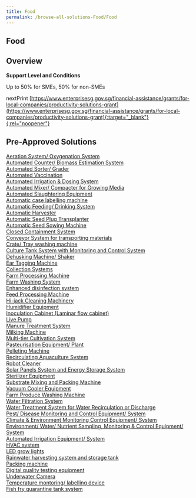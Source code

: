 ```yaml
---
title: Food
permalink: /browse-all-solutions-Food/Food
---
```


## Food
## Overview

**Support Level and Conditions**

Up to 50% for SMEs, 50% for non-SMEs

nextPrint
[https://www.enterprisesg.gov.sg/financial-assistance/grants/for-local-companies/productivity-solutions-grant](https://www.enterprisesg.gov.sg/financial-assistance/grants/for-local-companies/productivity-solutions-grant){:target="_blank"}{:rel="noopener"}

## Pre-Approved Solutions

<a href='/productivity-solutions-grant/solutionrepo/solution2112' target='_blank'>Aeration System/ Oxygenation System</a><br>
<a href='/productivity-solutions-grant/solutionrepo/solution2113' target='_blank'>Automated Counter/ Biomass Estimation System</a><br>
<a href='/productivity-solutions-grant/solutionrepo/solution2114' target='_blank'>Automated Sorter/ Grader</a><br>
<a href='/productivity-solutions-grant/solutionrepo/solution2115' target='_blank'>Automated Vaccination</a><br>
<a href='/productivity-solutions-grant/solutionrepo/solution2116' target='_blank'>Automated Irrigation & Dosing System</a><br>
<a href='/productivity-solutions-grant/solutionrepo/solution2117' target='_blank'>Automated Mixer/ Compacter for Growing Media</a><br>
<a href='/productivity-solutions-grant/solutionrepo/solution2118' target='_blank'>Automated Slaughtering Equipment</a><br>
<a href='/productivity-solutions-grant/solutionrepo/solution2119' target='_blank'>Automatic case labelling machine</a><br>
<a href='/productivity-solutions-grant/solutionrepo/solution2120' target='_blank'>Automatic Feeding/ Drinking System</a><br>
<a href='/productivity-solutions-grant/solutionrepo/solution2121' target='_blank'>Automatic Harvester</a><br>
<a href='/productivity-solutions-grant/solutionrepo/solution2122' target='_blank'>Automatic Seed Plug Transplanter</a><br>
<a href='/productivity-solutions-grant/solutionrepo/solution2123' target='_blank'>Automatic Seed Sowing Machine</a><br>
<a href='/productivity-solutions-grant/solutionrepo/solution2125' target='_blank'>Closed Containment System</a><br>
<a href='/productivity-solutions-grant/solutionrepo/solution2126' target='_blank'>Conveyor System for transporting materials</a><br>
<a href='/productivity-solutions-grant/solutionrepo/solution2127' target='_blank'>Crate/ Tray washing machine</a><br>
<a href='/productivity-solutions-grant/solutionrepo/solution2128' target='_blank'>Culture Tank System with Monitoring and Control System</a><br>
<a href='/productivity-solutions-grant/solutionrepo/solution2129' target='_blank'>Dehusking Machine/ Shaker</a><br>
<a href='/productivity-solutions-grant/solutionrepo/solution2130' target='_blank'>Ear Tagging Machine</a><br>
<a href='/productivity-solutions-grant/solutionrepo/solution2131' target='_blank'>Collection Systems</a><br>
<a href='/productivity-solutions-grant/solutionrepo/solution2132' target='_blank'>Farm Processing Machine</a><br>
<a href='/productivity-solutions-grant/solutionrepo/solution2134' target='_blank'>Farm Washing System</a><br>
<a href='/productivity-solutions-grant/solutionrepo/solution2135' target='_blank'>Enhanced disinfection system</a><br>
<a href='/productivity-solutions-grant/solutionrepo/solution2139' target='_blank'>Feed Processing Machine</a><br>
<a href='/productivity-solutions-grant/solutionrepo/solution2140' target='_blank'>Hi-jack Cleaning Machinery</a><br>
<a href='/productivity-solutions-grant/solutionrepo/solution2141' target='_blank'>Humidifier Equipment</a><br>
<a href='/productivity-solutions-grant/solutionrepo/solution2142' target='_blank'>Inoculation Cabinet (Laminar flow cabinet)</a><br>
<a href='/productivity-solutions-grant/solutionrepo/solution2143' target='_blank'>Live Pump</a><br>
<a href='/productivity-solutions-grant/solutionrepo/solution2144' target='_blank'>Manure Treatment System</a><br>
<a href='/productivity-solutions-grant/solutionrepo/solution2145' target='_blank'>Milking Machine</a><br>
<a href='/productivity-solutions-grant/solutionrepo/solution2146' target='_blank'>Multi-tier Cultivation System</a><br>
<a href='/productivity-solutions-grant/solutionrepo/solution2148' target='_blank'>Pasteurisation Equipment/ Plant</a><br>
<a href='/productivity-solutions-grant/solutionrepo/solution2149' target='_blank'>Pelleting Machine</a><br>
<a href='/productivity-solutions-grant/solutionrepo/solution2150' target='_blank'>Recirculating Aquaculture System</a><br>
<a href='/productivity-solutions-grant/solutionrepo/solution2151' target='_blank'>Robot Cleaner </a><br>
<a href='/productivity-solutions-grant/solutionrepo/solution2152' target='_blank'>Solar Panels System and Energy Storage System</a><br>
<a href='/productivity-solutions-grant/solutionrepo/solution2153' target='_blank'>Sterilizer Equipment</a><br>
<a href='/productivity-solutions-grant/solutionrepo/solution2154' target='_blank'>Substrate Mixing and Packing Machine</a><br>
<a href='/productivity-solutions-grant/solutionrepo/solution2155' target='_blank'>Vacuum Cooler Equipment</a><br>
<a href='/productivity-solutions-grant/solutionrepo/solution2156' target='_blank'>Farm Produce Washing Machine</a><br>
<a href='/productivity-solutions-grant/solutionrepo/solution2158' target='_blank'>Water Filtration System</a><br>
<a href='/productivity-solutions-grant/solutionrepo/solution2159' target='_blank'>Water Treatment System for Water Recirculation or Discharge</a><br>
<a href='/productivity-solutions-grant/solutionrepo/solution2160' target='_blank'>Pest/ Disease Monitoring and Control Equipment/ System</a><br>
<a href='/productivity-solutions-grant/solutionrepo/solution2161' target='_blank'>Climate & Environment Monitoring Control Equipment/ System</a><br>
<a href='/productivity-solutions-grant/solutionrepo/solution2162' target='_blank'>Environment/ Water/ Nutrient Sampling, Monitoring & Control Equipment/ System</a><br>
<a href='/productivity-solutions-grant/solutionrepo/solution2163' target='_blank'>Automated Irrigation Equipment/ System</a><br>
<a href='/productivity-solutions-grant/solutionrepo/solution2164' target='_blank'>HVAC system</a><br>
<a href='/productivity-solutions-grant/solutionrepo/solution2165' target='_blank'>LED grow lights</a><br>
<a href='/productivity-solutions-grant/solutionrepo/solution2166' target='_blank'>Rainwater harvesting system and storage tank</a><br>
<a href='/productivity-solutions-grant/solutionrepo/solution2167' target='_blank'>Packing machine</a><br>
<a href='/productivity-solutions-grant/solutionrepo/solution2168' target='_blank'>Digital quality testing equipment</a><br>
<a href='/productivity-solutions-grant/solutionrepo/solution2169' target='_blank'>Underwater Camera </a><br>
<a href='/productivity-solutions-grant/solutionrepo/solution2170' target='_blank'>Temperature montoring/ labelling device</a><br>
<a href='/productivity-solutions-grant/solutionrepo/solution2171' target='_blank'>Fish fry quarantine tank system</a><br>
